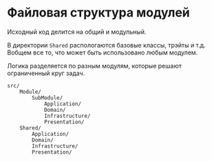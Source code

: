 # Файловая структура модулей

Исходный код делится на общий и модульный.

В директории `Shared` распологаются базовые классы, трэйты и т.д.
Вобщем все то, что может быть использовано любым модулем.

Логика разделяется по разным модулям, которые решают ограниченный круг задач.

    src/
        Module/
            SubModule/
                Application/
                Domain/
                Infrastructure/
                Presentation/
        Shared/
            Application/
            Domain/
            Infrastructure/
            Presentation/
